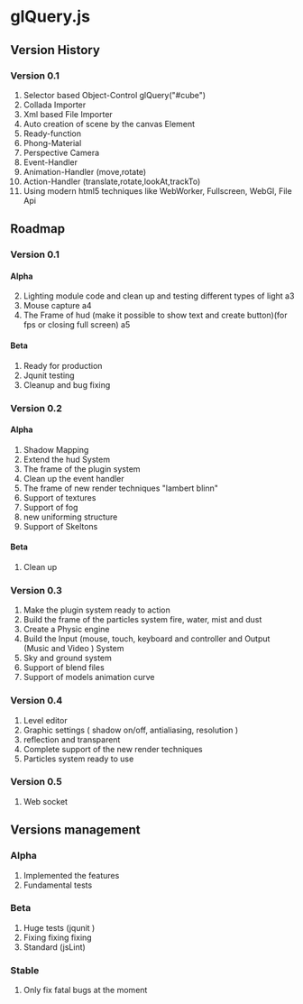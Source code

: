 <h1>glQuery.js</h1>

<h2>Version History</h2>

<h3>Version 0.1</h3>

1. Selector based Object-Control glQuery("#cube")
2. Collada Importer
3. Xml based File Importer
4. Auto creation of scene by the canvas Element
5. Ready-function
6. Phong-Material
7. Perspective Camera
8. Event-Handler
9. Animation-Handler (move,rotate)
10. Action-Handler (translate,rotate,lookAt,trackTo)
11. Using modern html5 techniques like WebWorker, Fullscreen, WebGl, File Api

<h2>Roadmap</h2>

<h3>Version 0.1</h3>

<h4>Alpha</h4>

2. Lighting module code and clean up and testing different types of light a3
3. Mouse capture a4
4. The Frame of hud (make it possible to show text and create button)(for fps or closing full screen) a5

<h4>Beta</h4>

1. Ready for production
2. Jqunit testing 
3. Cleanup and bug fixing


<h3>Version 0.2</h3>

<h4>Alpha</h4>

1. Shadow Mapping 
2. Extend the hud System 
3. The frame of the plugin system 
4. Clean up the event handler
5. The frame of new render techniques "lambert blinn"
6. Support of textures
7. Support of fog
8. new uniforming structure 
9. Support of Skeltons

<h4>Beta</h4>

1. Clean up


<h3>Version 0.3</h3>

1. Make the plugin system ready to action
2. Build the frame of the particles system fire, water, mist and dust
3. Create a Physic engine
4. Build the Input (mouse, touch, keyboard  and controller and Output (Music and Video ) System 
5. Sky and ground system
6. Support of blend files
7. Support of models animation curve


<h3>Version 0.4</h3>

1. Level editor
2. Graphic settings ( shadow on/off,  antialiasing, resolution )
3. reflection and transparent
4. Complete support of the new render techniques
5. Particles system ready to use


<h3>Version 0.5</h3>

1. Web socket 


<h2>Versions management</h2>

<h3>Alpha</h3>

1. Implemented the features
2. Fundamental tests

<h3>Beta</h3>

1. Huge tests (jqunit )
2. Fixing fixing fixing
3. Standard (jsLint)

<h3>Stable</h3>

1. Only fix fatal bugs at the moment